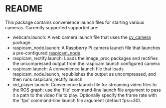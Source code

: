 # README #

This package contains convenience launch files for starting various cameras.
Currently supported supported are:

* webcam.launch: A web camera launch file that uses the [cv\_camera](http://wiki.ros.org/cv_camera) package.
* raspicam\_node.launch: A Raspberry Pi camera launch file that launches a pre-configured [raspicam\_node](https://github.com/fpasteau/raspicam_node).
* raspicam\_rectify.launch: Loads the image\_proc packages and rectifies the uncompressed output from the raspicam.launch configured camera
* raspicam.launch: A convenience launch file that loads raspicam\_node.launch, republishes the output as uncompressed, and then runs raspicam\_rectify.launch
* vid\_player.launch: Convenience launch file for streaming video files to the ROS graph; use the 'file' command-line launch file argument to pass it a path to the video file to play. Optionally specify the frame rate with the 'fps' command-line launch file argument (default fps:=30).
